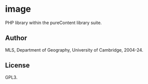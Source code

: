 # image

PHP library within the pureContent library suite.


## Author

MLS, Department of Geography, University of Cambridge, 2004-24.


## License

GPL3.